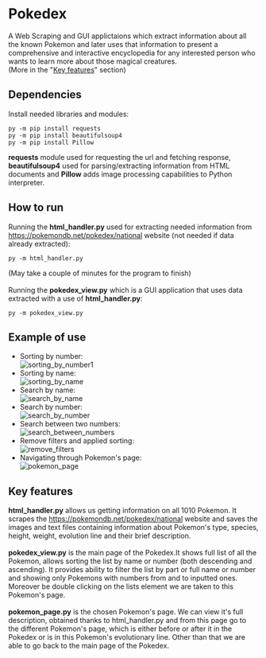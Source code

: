 # Pokedex
A Web Scraping and GUI applictaions which extract information about all the known Pokemon and later uses that information to present a comprehensive and interactive encyclopedia for any interested person who wants to learn more about those magical creatures.<br />
(More in the "[Key features](#Key-features)" section)

## Dependencies
Install needed libraries and modules:
```
py -m pip install requests
py -m pip install beautifulsoup4
py -m pip install Pillow
```
**requests** module used for requesting the url and fetching response, **beautifulsoup4** used for parsing/extracting information from HTML documents and **Pillow** adds image processing capabilities to Python interpreter.

## How to run
Running the **html_handler.py** used for extracting needed information from https://pokemondb.net/pokedex/national website (not needed if data already extracted):
```
py -m html_handler.py
```
(May take a couple of minutes for the program to finish)
<br /><br />
Running the **pokedex_view.py** which is a GUI application that uses data extracted with a use of **html_handler.py**:
```
py -m pokedex_view.py
```
## Example of use
* Sorting by number:<br />
![sorting_by_number1](https://github.com/AdiJJ/Pokedex/assets/129506645/00207e07-d649-456d-84e2-b9f5b063722f)
* Sorting by name:<br />
![sorting_by_name](https://github.com/AdiJJ/Pokedex/assets/129506645/be798907-0e7b-4d01-9fc8-98e048e5edf7)
* Search by name:<br />
![search_by_name](https://github.com/AdiJJ/Pokedex/assets/129506645/49d179d1-e701-46b0-b0fd-4ef636bf46e8)
* Search by number:<br />
![search_by_number](https://github.com/AdiJJ/Pokedex/assets/129506645/fc82516c-f5cd-4d94-aa71-dd9c92d817d4)
* Search between two numbers:<br />
![search_between_numbers](https://github.com/AdiJJ/Pokedex/assets/129506645/43c665fa-4789-48b8-9a3f-1f91d2ce8adb)
* Remove filters and applied sorting:<br />
![remove_filters](https://github.com/AdiJJ/Pokedex/assets/129506645/15d0e057-917f-4278-8b7a-a71d7c3200ac)
* Navigating through Pokemon's page:<br />
![pokemon_page](https://github.com/AdiJJ/Pokedex/assets/129506645/da1633cf-6459-4ffd-b86a-3ee7141a8292)

## Key features
**html_handler.py** allows us getting information on all 1010 Pokemon. It scrapes the https://pokemondb.net/pokedex/national website and saves the images and text files containing information about Pokemon's type, species, height, weight, evolution line and their brief description.<br /><br />
**pokedex_view.py** is the main page of the Pokedex.It shows full list of all the Pokemon, allows sorting the list by name or number (both descending and ascending). It provides ability to filter the list by part or full name or number and showing only Pokemons with numbers from and to inputted ones. Moreover be double clicking on the lists element we are taken to this Pokemon's page.<br /><br />
**pokemon_page.py** is the chosen Pokemon's page. We can view it's full description, obtained thanks to html_handler.py and from this page go to the different Pokemon's page, which is either before or after it in the Pokedex or is in this Pokemon's evolutionary line. Other than that we are able to go back to the main page of the Pokedex.


